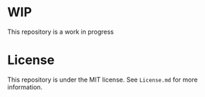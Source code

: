 # WIP
This repository is a work in progress

# License
This repository is under the MIT license. See `License.md` for more information.
